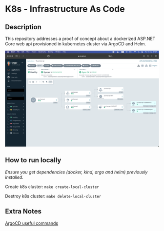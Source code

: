 # K8s - Infrastructure As Code

## Description
This repository addresses a proof of concept about a dockerized ASP.NET Core web api provisioned in kubernetes cluster via ArgoCD and Helm.

<img src="./docs/argo/Screenshot 2024-08-13 at 01.27.38.png">

## How to run locally
_Ensure you get dependencies (docker, kind, argo and helm) previously installed._

Create k8s cluster: `make create-local-cluster`

Destroy k8s cluster: `make delete-local-cluster`

## Extra Notes
[ArgoCD useful commands](./docs/argo)